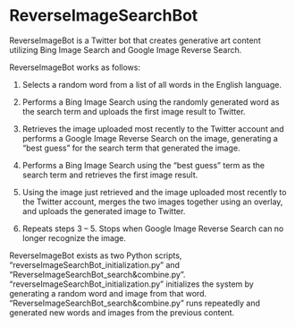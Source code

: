 # ReverseImageSearchBot

ReverseImageBot is a Twitter bot that creates generative art content utilizing Bing Image Search and Google Image Reverse Search.

ReverseImageBot works as follows:

1.	Selects a random word from a list of all words in the English language.

2.	Performs a Bing Image Search using the randomly generated word as the search term and uploads the first image result to Twitter.

3.	Retrieves the image uploaded most recently to the Twitter account and performs a Google Image Reverse Search on the image, generating a “best guess” for the search term that generated the image.

4.	Performs a Bing Image Search using the “best guess” term as the search term and retrieves the first image result.

5.	Using the image just retrieved and the image uploaded most recently to the Twitter account, merges the two images together using an overlay, and uploads the generated image to Twitter.

6.	Repeats steps 3 – 5. Stops when Google Image Reverse Search can no longer recognize the image.


ReverseImageBot exists as two Python scripts, “reverseImageSearchBot_initialization.py” and “ReverseImageSearchBot_search&combine.py”. “reverseImageSearchBot_initialization.py” initializes the system by generating a random word and image from that word. “ReverseImageSearchBot_search&combine.py” runs repeatedly and generated new words and images from the previous content. 
